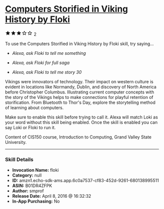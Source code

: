 # [Computers Storified in Viking History by Floki](http://alexa.amazon.com/#skills/amzn1.echo-sdk-ams.app.6c0a7537-cf83-452d-9261-680138995511)
![3 stars](../../images/ic_star_black_18dp_1x.png)![3 stars](../../images/ic_star_black_18dp_1x.png)![3 stars](../../images/ic_star_black_18dp_1x.png)![3 stars](../../images/ic_star_border_black_18dp_1x.png)![3 stars](../../images/ic_star_border_black_18dp_1x.png) 2

To use the Computers Storified in Viking History by Floki skill, try saying...

* *Alexa, ask Floki to tell me something*

* *Alexa, ask Floki for full saga*

* *Alexa, ask Floki to tell me story 30*

Vikings were innovators of technology.  Their impact on western culture is evident in locations like Normandy, Dublin, and discovery of North America before Christopher Columbus.  Illustrating current computer concepts with the story of the Vikings helps to make connections for playful retention of storification.  From Bluetooth to Thor's Day, explore the storytelling method of learning about computers.

Make sure to enable this skill before trying to call it.  Alexa will match Loki as your word without this skill being enabled.  Once the skill is enabled you can say Loki or Floki to run it.

Content of CIS150 course, Introduction to Computing, Grand Valley State University.

***

### Skill Details

* **Invocation Name:** floki
* **Category:** null
* **ID:** amzn1.echo-sdk-ams.app.6c0a7537-cf83-452d-9261-680138995511
* **ASIN:** B01DR4ZFPK
* **Author:** smprof
* **Release Date:** April 8, 2016 @ 16:32:32
* **In-App Purchasing:** No
